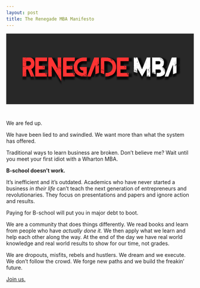 ```yaml
---
layout: post
title: The Renegade MBA Manifesto
---
```

<img src= "../assets/img/renegade_mba_logo_01.png" style= "display: block; max-width:100%; margin-bottom:3em;"/>

We are fed up.

We have been lied to and swindled. We want more than what the system has offered.

Traditional ways to learn business are broken. Don’t believe me? Wait until you meet your first idiot with a Wharton MBA.

**B-school doesn’t work.**

It’s inefficient and it’s outdated. Academics who have never started a business *in their life* can’t teach the next generation of entrepreneurs and revolutionaries. They focus on presentations and papers and ignore action and results.

Paying for B-school will put you in major debt to boot.

We are a community that does things differently. We read books and learn from people who have *actually done it.* We then apply what we learn and help each other along the way. At the end of the day we have real world knowledge and real world results to show for our time, not grades.

We are dropouts, misfits, rebels and hustlers. We dream and we execute. We don’t follow the crowd. We forge new paths and we build the freakin’ future.

[Join us.](http://renegademba.club)

